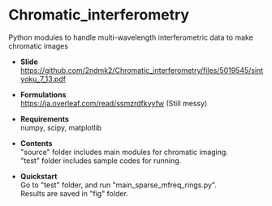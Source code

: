 # Chromatic_interferometry
Python modules to handle multi-wavelength interferometric data to make chromatic images  

- **Slide**  
https://github.com/2ndmk2/Chromatic_interferometry/files/5019545/sintyoku_7_13.pdf

- **Formulations**  
https://ja.overleaf.com/read/ssmzrdfkvyfw
(Still messy)

- **Requirements**  
numpy, scipy, matplotlib

- **Contents**  
"source" folder includes main modules for chromatic imaging.  
"test" folder includes sample codes for running. 

- **Quickstart**   
Go to "test" folder, and run "main_sparse_mfreq_rings.py".    
Results are saved in "fig" folder. 
